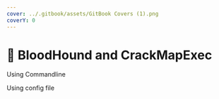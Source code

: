 ```yaml
---
cover: ../.gitbook/assets/GitBook Covers (1).png
coverY: 0
---
```


# 🔴 BloodHound and CrackMapExec

Using Commandline

Using config file
